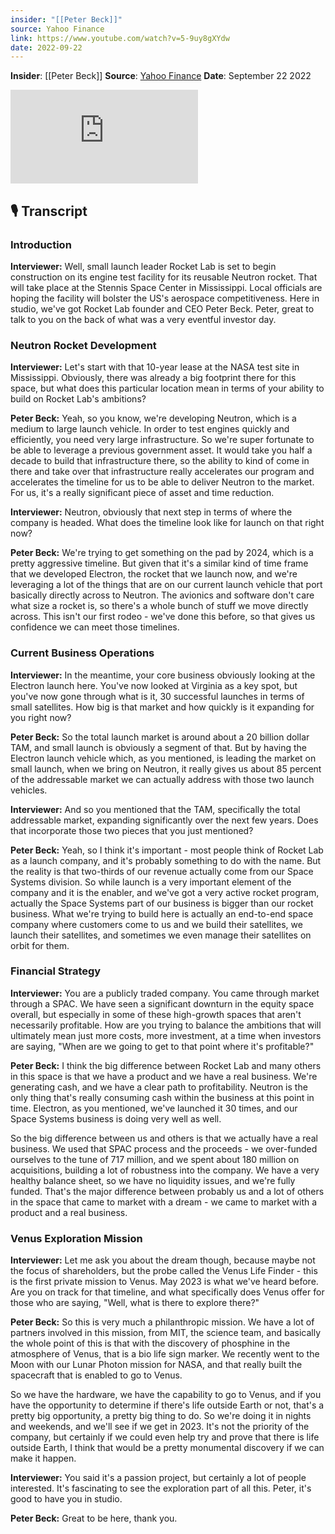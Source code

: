 ```yaml
---
insider: "[[Peter Beck]]"
source: Yahoo Finance
link: https://www.youtube.com/watch?v=5-9uy8gXYdw
date: 2022-09-22
---
```


**Insider**: [[Peter Beck]]
**Source**: [Yahoo Finance](https://www.youtube.com/watch?v=5-9uy8gXYdw)
**Date**: September 22 2022

<div class="responsive-video">
<iframe src="https://www.youtube.com/embed/5-9uy8gXYdw" title="Rocket Lab seeks to build ‘an end-to-end space company,’ founder says" frameborder="0" allow="accelerometer; autoplay; clipboard-write; encrypted-media; gyroscope; picture-in-picture; web-share" referrerpolicy="strict-origin-when-cross-origin" allowfullscreen></iframe>
</div>

## 🎙️ Transcript

### Introduction

**Interviewer:** Well, small launch leader Rocket Lab is set to begin construction on its engine test facility for its reusable Neutron rocket. That will take place at the Stennis Space Center in Mississippi. Local officials are hoping the facility will bolster the US's aerospace competitiveness. Here in studio, we've got Rocket Lab founder and CEO Peter Beck. Peter, great to talk to you on the back of what was a very eventful investor day.

### Neutron Rocket Development

**Interviewer:** Let's start with that 10-year lease at the NASA test site in Mississippi. Obviously, there was already a big footprint there for this space, but what does this particular location mean in terms of your ability to build on Rocket Lab's ambitions?

**Peter Beck:** Yeah, so you know, we're developing Neutron, which is a medium to large launch vehicle. In order to test engines quickly and efficiently, you need very large infrastructure. So we're super fortunate to be able to leverage a previous government asset. It would take you half a decade to build that infrastructure there, so the ability to kind of come in there and take over that infrastructure really accelerates our program and accelerates the timeline for us to be able to deliver Neutron to the market. For us, it's a really significant piece of asset and time reduction.

**Interviewer:** Neutron, obviously that next step in terms of where the company is headed. What does the timeline look like for launch on that right now?

**Peter Beck:** We're trying to get something on the pad by 2024, which is a pretty aggressive timeline. But given that it's a similar kind of time frame that we developed Electron, the rocket that we launch now, and we're leveraging a lot of the things that are on our current launch vehicle that port basically directly across to Neutron. The avionics and software don't care what size a rocket is, so there's a whole bunch of stuff we move directly across. This isn't our first rodeo - we've done this before, so that gives us confidence we can meet those timelines.

### Current Business Operations

**Interviewer:** In the meantime, your core business obviously looking at the Electron launch here. You've now looked at Virginia as a key spot, but you've now gone through what is it, 30 successful launches in terms of small satellites. How big is that market and how quickly is it expanding for you right now?

**Peter Beck:** So the total launch market is around about a 20 billion dollar TAM, and small launch is obviously a segment of that. But by having the Electron launch vehicle which, as you mentioned, is leading the market on small launch, when we bring on Neutron, it really gives us about 85 percent of the addressable market we can actually address with those two launch vehicles.

**Interviewer:** And so you mentioned that the TAM, specifically the total addressable market, expanding significantly over the next few years. Does that incorporate those two pieces that you just mentioned?

**Peter Beck:** Yeah, so I think it's important - most people think of Rocket Lab as a launch company, and it's probably something to do with the name. But the reality is that two-thirds of our revenue actually come from our Space Systems division. So while launch is a very important element of the company and it is the enabler, and we've got a very active rocket program, actually the Space Systems part of our business is bigger than our rocket business. What we're trying to build here is actually an end-to-end space company where customers come to us and we build their satellites, we launch their satellites, and sometimes we even manage their satellites on orbit for them.

### Financial Strategy

**Interviewer:** You are a publicly traded company. You came through market through a SPAC. We have seen a significant downturn in the equity space overall, but especially in some of these high-growth spaces that aren't necessarily profitable. How are you trying to balance the ambitions that will ultimately mean just more costs, more investment, at a time when investors are saying, "When are we going to get to that point where it's profitable?"

**Peter Beck:** I think the big difference between Rocket Lab and many others in this space is that we have a product and we have a real business. We're generating cash, and we have a clear path to profitability. Neutron is the only thing that's really consuming cash within the business at this point in time. Electron, as you mentioned, we've launched it 30 times, and our Space Systems business is doing very well as well.

So the big difference between us and others is that we actually have a real business. We used that SPAC process and the proceeds - we over-funded ourselves to the tune of 717 million, and we spent about 180 million on acquisitions, building a lot of robustness into the company. We have a very healthy balance sheet, so we have no liquidity issues, and we're fully funded. That's the major difference between probably us and a lot of others in the space that came to market with a dream - we came to market with a product and a real business.

### Venus Exploration Mission

**Interviewer:** Let me ask you about the dream though, because maybe not the focus of shareholders, but the probe called the Venus Life Finder - this is the first private mission to Venus. May 2023 is what we've heard before. Are you on track for that timeline, and what specifically does Venus offer for those who are saying, "Well, what is there to explore there?"

**Peter Beck:** So this is very much a philanthropic mission. We have a lot of partners involved in this mission, from MIT, the science team, and basically the whole point of this is that with the discovery of phosphine in the atmosphere of Venus, that is a bio life sign marker. We recently went to the Moon with our Lunar Photon mission for NASA, and that really built the spacecraft that is enabled to go to Venus.

So we have the hardware, we have the capability to go to Venus, and if you have the opportunity to determine if there's life outside Earth or not, that's a pretty big opportunity, a pretty big thing to do. So we're doing it in nights and weekends, and we'll see if we get in 2023. It's not the priority of the company, but certainly if we could even help try and prove that there is life outside Earth, I think that would be a pretty monumental discovery if we can make it happen.

**Interviewer:** You said it's a passion project, but certainly a lot of people interested. It's fascinating to see the exploration part of all this. Peter, it's good to have you in studio.

**Peter Beck:** Great to be here, thank you.